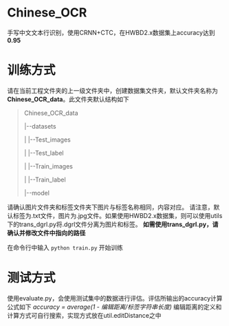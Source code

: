 # Chinese_OCR
手写中文文本行识别，使用CRNN+CTC，在HWBD2.x数据集上accuracy达到**0.95**

# 训练方式
请在当前工程文件夹的上一级文件夹中，创建数据集文件夹，默认文件夹名称为**Chinese_OCR_data**。此文件夹默认结构如下
>Chinese_OCR_data
>
>  |--datasets
>
>  |  |--Test_images
>
>  |  |--Test_label
>
>  |  |--Train_images
>
>  |  |--Train_label
>
>  |--model  

请确认图片文件夹和标签文件夹下图片与标签名称相同，内容对应。
请注意，默认标签为.txt文件，图片为.jpg文件。如果使用HWBD2.x数据集，则可以使用utils下的trans_dgrl.py将.dgrl文件分离为图片和标签。
**如需使用trans_dgrl.py，请确认并修改文件中指向的路径**

在命令行中输入
`python train.py`
开始训练

# 测试方式
使用evaluate.py，会使用测试集中的数据进行评估。评估所输出的accuracy计算公式如下
*accuracy = average(1 - 编辑距离/标签字符串长度)*
编辑距离的定义和计算方式可自行搜索，实现方式放在util.editDistance之中
